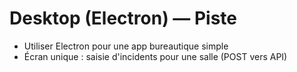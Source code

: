 # Desktop (Electron) — Piste
- Utiliser Electron pour une app bureautique simple
- Écran unique : saisie d'incidents pour une salle (POST vers API)
